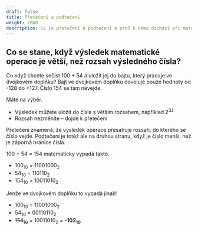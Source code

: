 ```yaml
---
draft: false
title: Přetečení a podtečení
weight: 7060
description: Co je přetečení a podtečení a proč k němu dochází při matematických operacích v počítačích
---
```


## Co se stane, když výsledek matematické operace je větší, než rozsah výsledného čísla?

Co když chcete sečíst 100 + 54 a uložit jej do bajtu, který pracuje ve dvojkovém doplňku? Bajt ve dvojkovém doplňku dovoluje pouze hodnoty od -128 do +127. Číslo 154 se tam nevejde.

Máte na výběr.

- Výsledek můžete uložit do čísla s větším rozsahem, například 2<sup>32</sup>
- Rozsah nezměníte – dojde k přetečení

Přetečení znamená, že výsledek operace přesahuje rozsah, do kterého se číslo vejde. Podtečení je totéž ale na druhou stranu, když je číslo menší, než je záporná hranice čísla.

100 + 54 = 154 matematicky vypadá takto.

- 100<sub>10</sub> = 11001000<sub>2</sub>
- 54<sub>10</sub> = 110110<sub>2</sub>
- 154<sub>10</sub> = 10011010<sub>2</sub>

Jenže ve dvojkovém doplňku to vypadá jinak!

- 100<sub>10</sub> = 11001000<sub>2</sub>
- 54<sub>10</sub> = 00110110<sub>2</sub>
- <s>154<sub>10</sub></s> = 10011010<sub>2</sub> = **-102<sub>10</sub>**


